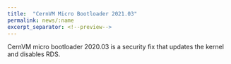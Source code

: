 ```yaml
---
title:  "CernVM Micro Bootloader 2021.03"
permalink: news/:name
excerpt_separator: <!--preview-->
---
```


CernVM micro bootloader 2020.03 is a security fix that updates the kernel and disables RDS.

<!--preview-->
